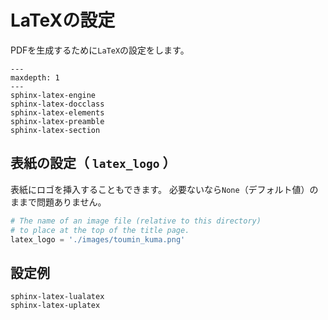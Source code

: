 # LaTeXの設定

PDFを生成するために``LaTeX``の設定をします。

```{toctree}
---
maxdepth: 1
---
sphinx-latex-engine
sphinx-latex-docclass
sphinx-latex-elements
sphinx-latex-preamble
sphinx-latex-section
```

## 表紙の設定（ ``latex_logo`` ）

表紙にロゴを挿入することもできます。
必要ないなら``None``（デフォルト値）のままで問題ありません。

```python
# The name of an image file (relative to this directory)
# to place at the top of the title page.
latex_logo = './images/toumin_kuma.png'
```

## 設定例

```{toctree}
sphinx-latex-lualatex
sphinx-latex-uplatex
```

